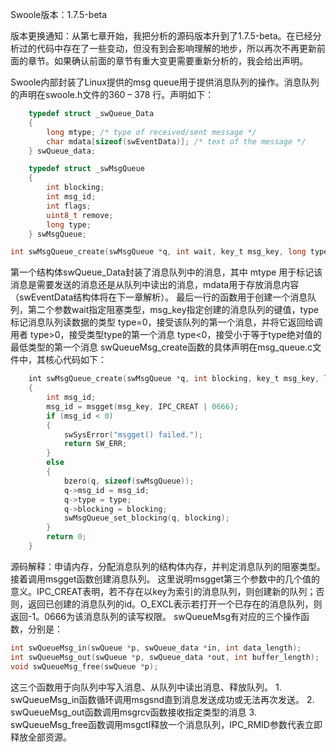Swoole版本：1.7.5-beta

版本更换通知：从第七章开始，我把分析的源码版本升到了1.7.5-beta。在已经分析过的代码中存在了一些变动，但没有到会影响理解的地步，所以再次不再更新前面的章节。如果确认前面的章节有重大变更需要重新分析的，我会给出声明。

Swoole内部封装了Linux提供的msg queue用于提供消息队列的操作。消息队列的声明在swoole.h文件的360 – 378 行。声明如下：
```c
    typedef struct _swQueue_Data
    {
        long mtype; /* type of received/sent message */
        char mdata[sizeof(swEventData)]; /* text of the message */
    } swQueue_data;

    typedef struct _swMsgQueue
    {
        int blocking;
        int msg_id;
        int flags;
        uint8_t remove;
        long type;
    } swMsgQueue;
```
```c
int swMsgQueue_create(swMsgQueue *q, int wait, key_t msg_key, long type);
```
第一个结构体swQueue_Data封装了消息队列中的消息，其中 mtype 用于标记该消息是需要发送的消息还是从队列中读出的消息，mdata用于存放消息内容（swEventData结构体将在下一章解析）。 最后一行的函数用于创建一个消息队列，第二个参数wait指定阻塞类型，msg_key指定创建的消息队列的键值，type标记消息队列读数据的类型 type=0，接受该队列的第一个消息，并将它返回给调用者 type>0，接受类型type的第一个消息 type<0，接受小于等于type绝对值的最低类型的第一个消息 swQueueMsg_create函数的具体声明在msg_queue.c文件中，其核心代码如下：

```c
    int swMsgQueue_create(swMsgQueue *q, int blocking, key_t msg_key, long type)
    {
        int msg_id;
        msg_id = msgget(msg_key, IPC_CREAT | 0666);
        if (msg_id < 0)
        {
            swSysError("msgget() failed.");
            return SW_ERR;
        }
        else
        {
            bzero(q, sizeof(swMsgQueue));
            q->msg_id = msg_id;
            q->type = type;
            q->blocking = blocking;
            swMsgQueue_set_blocking(q, blocking);
        }
        return 0;
    }
```    
源码解释：申请内存，分配消息队列的结构体内存，并判定消息队列的阻塞类型。接着调用msgget函数创建消息队列。 这里说明msgget第三个参数中的几个值的意义。IPC_CREAT表明，若不存在以key为索引的消息队列，则创建新的队列；否则，返回已创建的消息队列的id。O_EXCL表示若打开一个已存在的消息队列，则返回-1。0666为该消息队列的读写权限。 swQueueMsg有对应的三个操作函数，分别是：
```c
int swQueueMsg_in(swQueue *p, swQueue_data *in, int data_length);
int swQueueMsg_out(swQueue *p, swQueue_data *out, int buffer_length);
void swQueueMsg_free(swQueue *p);
```
这三个函数用于向队列中写入消息、从队列中读出消息、释放队列。 1. swQueueMsg_in函数循环调用msgsnd直到消息发送成功或无法再次发送。 2. swQueueMsg_out函数调用msgrcv函数接收指定类型的消息 3. swQueueMsg_free函数调用msgctl释放一个消息队列，IPC_RMID参数代表立即释放全部资源。
